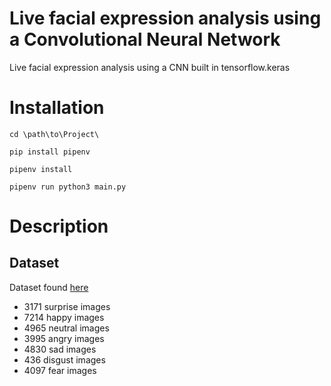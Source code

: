 # Live facial expression analysis using a Convolutional Neural Network
Live facial expression analysis using a CNN built in tensorflow.keras

# Installation
`cd \path\to\Project\`

`pip install pipenv`

`pipenv install`

`pipenv run python3 main.py`


# Description

## Dataset
Dataset found [here](https://www.kaggle.com/c/challenges-in-representation-learning-facial-expression-recognition-challenge/data)


* 3171 surprise images
* 7214 happy images
* 4965 neutral images
* 3995 angry images
* 4830 sad images
* 436 disgust images
* 4097 fear images


